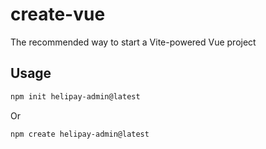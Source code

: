 # create-vue

The recommended way to start a Vite-powered Vue project

## Usage

```sh
npm init helipay-admin@latest
```

Or

```sh
npm create helipay-admin@latest
```
